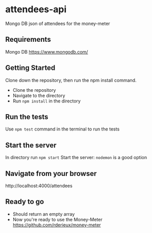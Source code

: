 # attendees-api
Mongo DB json of attendees for the money-meter

## Requirements

Mongo DB https://www.mongodb.com/

## Getting Started

Clone down the repository, then run the npm install command.

* Clone the repository
* Navigate to the directory
* Run `npm install` in the directory

## Run the tests

Use `npm test` command in the terminal to run the tests

## Start the server

In directory run `npm start`
Start the server: `nodemon` is a good option

## Navigate from your browser

http://localhost:4000/attendees

## Ready to go

* Should return an empty array
* Now you're ready to use the Money-Meter https://github.com/rderieux/money-meter



